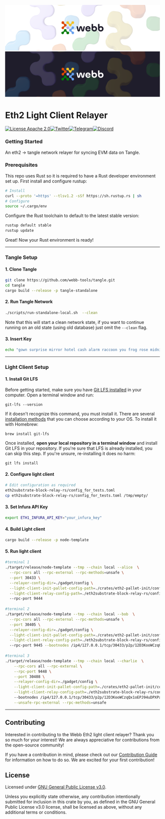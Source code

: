 <div align="center">
<a href="https://www.webb.tools/">
    
![Webb Logo](./assets/webb_banner_light.png#gh-light-mode-only)
![Webb Logo](./assets/webb_banner_dark.png#gh-dark-mode-only)
  </a>
  </div>
<h1 align="left"> Eth2 Light Client Relayer </h1>

<div align="left" >

[![License Apache 2.0](https://img.shields.io/badge/License-Apache%202.0-blue.svg?style=flat-square)](https://opensource.org/licenses/Apache-2.0)[![Twitter](https://img.shields.io/twitter/follow/webbprotocol.svg?style=flat-square&label=Twitter&color=1DA1F2)](https://twitter.com/webbprotocol)[![Telegram](https://img.shields.io/badge/Telegram-gray?logo=telegram)](https://t.me/webbprotocol)[![Discord](https://img.shields.io/discord/833784453251596298.svg?style=flat-square&label=Discord&logo=discord)](https://discord.gg/cv8EfJu3Tn)

</div>


### Getting Started
An eth2 -> tangle network relayer for syncing EVM data on Tangle.

### Prerequisites

This repo uses Rust so it is required to have a Rust developer environment set up. First install and configure rustup:

```bash
# Install
curl --proto '=https' --tlsv1.2 -sSf https://sh.rustup.rs | sh
# Configure
source ~/.cargo/env
```

Configure the Rust toolchain to default to the latest stable version:

```bash
rustup default stable
rustup update
```

Great! Now your Rust environment is ready!

---


### Tangle Setup 
#### 1. Clone Tangle 
```bash
git clone https://github.com/webb-tools/tangle.git
cd tangle
cargo build --release -p tangle-standalone
```
#### 2. Run Tangle Network
```bash
./scripts/run-standalone-local.sh  --clean
```
Note that this will start a clean network state, if you want to continue running on an old state (using old database)
just omit the `--clean` flag.

#### 3. Insert Key
```bash
echo "gown surprise mirror hotel cash alarm raccoon you frog rose midnight enter//webb//0" &> /tmp/empty/secret_key
```
---

### Light Client Setup

#### 1. Install Git LFS

Before getting started, make sure you have [Git LFS installed](../../topics/git/lfs/index.md) in your computer. Open a terminal window and run:

```shell
git-lfs --version
```

If it doesn't recognize this command, you must install it. There are
several [installation methods](https://git-lfs.com/) that you can
choose according to your OS. To install it with Homebrew:

```shell
brew install git-lfs
```

Once installed, **open your local repository in a terminal window** and
install Git LFS in your repository. If you're sure that LFS is already installed,
you can skip this step. If you're unsure, re-installing it does no harm:

```shell
git lfs install
```

#### 2. Configure light client
```bash
# Edit configuration as required
eth2substrate-block-relay-rs/config_for_tests.toml
cp eth2substrate-block-relay-rs/config_for_tests.toml /tmp/empty/
```
#### 3. Set Infura API Key
```bash
export ETH1_INFURA_API_KEY="your_infura_key"
``` 

#### 4. Build Light client
```bash
cargo build --release -p node-template
```

#### 5. Run light client
```bash
#terminal 1
./target/release/node-template --tmp --chain local --alice  \
  --rpc-cors all --rpc-external --rpc-methods=unsafe \
  --port 30433 \
  --relayer-config-dir=./gadget/config \
  --light-client-init-pallet-config-path=./crates/eth2-pallet-init/config.toml \
  --light-client-relay-config-path=./eth2substrate-block-relay-rs/config.toml
  --rpc-port 9444

#terminal 2
./target/release/node-template --tmp --chain local --bob  \
  --rpc-cors all --rpc-external --rpc-methods=unsafe \
  --port 30405 \
  --relayer-config-dir=./gadget/config \
  --light-client-init-pallet-config-path=./crates/eth2-pallet-init/config.toml \
  --light-client-relay-config-path=./eth2substrate-block-relay-rs/config.toml
  --rpc-port 9445 --bootnodes /ip4/127.0.0.1/tcp/30433/p2p/12D3KooWCzqQx1oEPJ94uDPXPa2VdHqDD5ftpCFmSd5KPHgxMivK

#terminal 3
./target/release/node-template --tmp --chain local --charlie  \
    --rpc-cors all --rpc-external \
    --rpc-port 9448 \
    --port 30408 \
    --relayer-config-dir=./gadget/config \
    --light-client-init-pallet-config-path=./crates/eth2-pallet-init/config.toml \
    --light-client-relay-config-path=./eth2substrate-block-relay-rs/config.toml
    --bootnodes /ip4/127.0.0.1/tcp/30433/p2p/12D3KooWCzqQx1oEPJ94uDPXPa2VdHqDD5ftpCFmSd5KPHgxMivK \
    --unsafe-rpc-external --rpc-methods=unsafe
```

---

## Contributing

Interested in contributing to the Webb Eth2 light client relayer? Thank you so much for your interest! We are always appreciative for contributions from the open-source community!

If you have a contribution in mind, please check out our [Contribution Guide](./.github/CONTRIBUTING.md) for information on how to do so. We are excited for your first contribution!

## License

Licensed under <a href="LICENSE">GNU General Public License v3.0</a>.

Unless you explicitly state otherwise, any contribution intentionally submitted for inclusion in this crate by you, as defined in the GNU General Public License v3.0 license, shall be licensed as above, without any additional terms or conditions.
